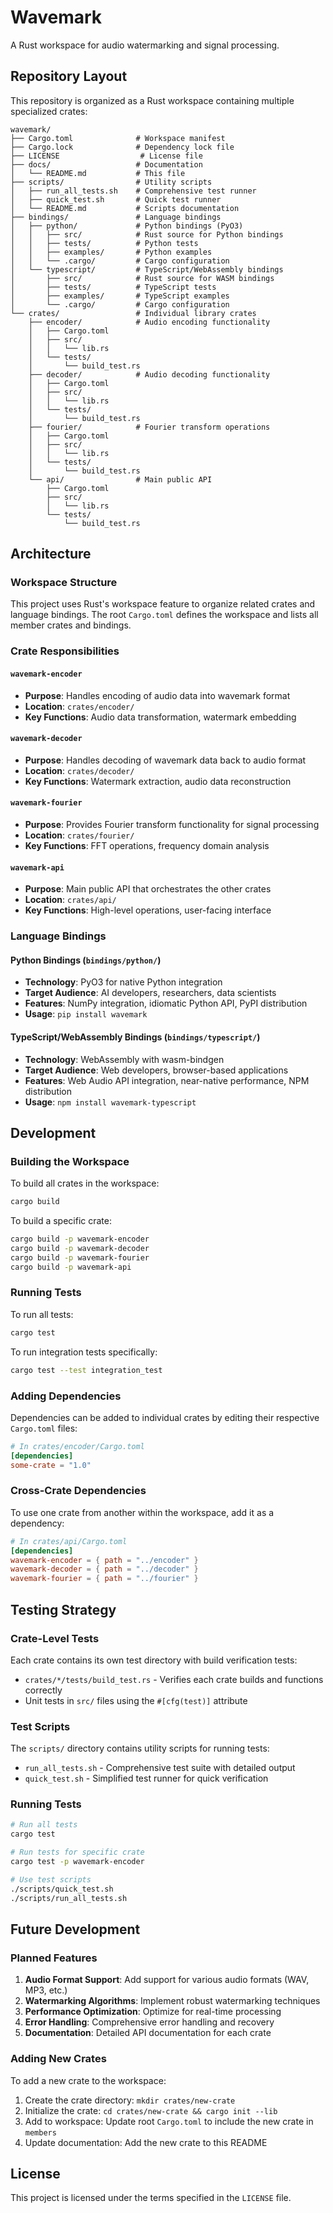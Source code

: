 # Wavemark

A Rust workspace for audio watermarking and signal processing.

## Repository Layout

This repository is organized as a Rust workspace containing multiple specialized crates:

```
wavemark/
├── Cargo.toml              # Workspace manifest
├── Cargo.lock              # Dependency lock file
├── LICENSE                  # License file
├── docs/                   # Documentation
│   └── README.md           # This file
├── scripts/                # Utility scripts
│   ├── run_all_tests.sh    # Comprehensive test runner
│   ├── quick_test.sh       # Quick test runner
│   └── README.md           # Scripts documentation
├── bindings/               # Language bindings
│   ├── python/             # Python bindings (PyO3)
│   │   ├── src/            # Rust source for Python bindings
│   │   ├── tests/          # Python tests
│   │   ├── examples/       # Python examples
│   │   └── .cargo/         # Cargo configuration
│   └── typescript/         # TypeScript/WebAssembly bindings
│       ├── src/            # Rust source for WASM bindings
│       ├── tests/          # TypeScript tests
│       ├── examples/       # TypeScript examples
│       └── .cargo/         # Cargo configuration
└── crates/                 # Individual library crates
    ├── encoder/            # Audio encoding functionality
    │   ├── Cargo.toml
    │   ├── src/
    │   │   └── lib.rs
    │   └── tests/
    │       └── build_test.rs
    ├── decoder/            # Audio decoding functionality
    │   ├── Cargo.toml
    │   ├── src/
    │   │   └── lib.rs
    │   └── tests/
    │       └── build_test.rs
    ├── fourier/            # Fourier transform operations
    │   ├── Cargo.toml
    │   ├── src/
    │   │   └── lib.rs
    │   └── tests/
    │       └── build_test.rs
    └── api/                # Main public API
        ├── Cargo.toml
        ├── src/
        │   └── lib.rs
        └── tests/
            └── build_test.rs
```

## Architecture

### Workspace Structure

This project uses Rust's workspace feature to organize related crates and language bindings. The root `Cargo.toml` defines the workspace and lists all member crates and bindings.

### Crate Responsibilities

#### `wavemark-encoder`
- **Purpose**: Handles encoding of audio data into wavemark format
- **Location**: `crates/encoder/`
- **Key Functions**: Audio data transformation, watermark embedding

#### `wavemark-decoder`
- **Purpose**: Handles decoding of wavemark data back to audio format
- **Location**: `crates/decoder/`
- **Key Functions**: Watermark extraction, audio data reconstruction

#### `wavemark-fourier`
- **Purpose**: Provides Fourier transform functionality for signal processing
- **Location**: `crates/fourier/`
- **Key Functions**: FFT operations, frequency domain analysis

#### `wavemark-api`
- **Purpose**: Main public API that orchestrates the other crates
- **Location**: `crates/api/`
- **Key Functions**: High-level operations, user-facing interface

### Language Bindings

#### Python Bindings (`bindings/python/`)
- **Technology**: PyO3 for native Python integration
- **Target Audience**: AI developers, researchers, data scientists
- **Features**: NumPy integration, idiomatic Python API, PyPI distribution
- **Usage**: `pip install wavemark`

#### TypeScript/WebAssembly Bindings (`bindings/typescript/`)
- **Technology**: WebAssembly with wasm-bindgen
- **Target Audience**: Web developers, browser-based applications
- **Features**: Web Audio API integration, near-native performance, NPM distribution
- **Usage**: `npm install wavemark-typescript`

## Development

### Building the Workspace

To build all crates in the workspace:

```bash
cargo build
```

To build a specific crate:

```bash
cargo build -p wavemark-encoder
cargo build -p wavemark-decoder
cargo build -p wavemark-fourier
cargo build -p wavemark-api
```

### Running Tests

To run all tests:

```bash
cargo test
```

To run integration tests specifically:

```bash
cargo test --test integration_test
```

### Adding Dependencies

Dependencies can be added to individual crates by editing their respective `Cargo.toml` files:

```toml
# In crates/encoder/Cargo.toml
[dependencies]
some-crate = "1.0"
```

### Cross-Crate Dependencies

To use one crate from another within the workspace, add it as a dependency:

```toml
# In crates/api/Cargo.toml
[dependencies]
wavemark-encoder = { path = "../encoder" }
wavemark-decoder = { path = "../decoder" }
wavemark-fourier = { path = "../fourier" }
```

## Testing Strategy

### Crate-Level Tests

Each crate contains its own test directory with build verification tests:
- `crates/*/tests/build_test.rs` - Verifies each crate builds and functions correctly
- Unit tests in `src/` files using the `#[cfg(test)]` attribute

### Test Scripts

The `scripts/` directory contains utility scripts for running tests:
- `run_all_tests.sh` - Comprehensive test suite with detailed output
- `quick_test.sh` - Simplified test runner for quick verification

### Running Tests

```bash
# Run all tests
cargo test

# Run tests for specific crate
cargo test -p wavemark-encoder

# Use test scripts
./scripts/quick_test.sh
./scripts/run_all_tests.sh
```

## Future Development

### Planned Features

1. **Audio Format Support**: Add support for various audio formats (WAV, MP3, etc.)
2. **Watermarking Algorithms**: Implement robust watermarking techniques
3. **Performance Optimization**: Optimize for real-time processing
4. **Error Handling**: Comprehensive error handling and recovery
5. **Documentation**: Detailed API documentation for each crate

### Adding New Crates

To add a new crate to the workspace:

1. Create the crate directory: `mkdir crates/new-crate`
2. Initialize the crate: `cd crates/new-crate && cargo init --lib`
3. Add to workspace: Update root `Cargo.toml` to include the new crate in `members`
4. Update documentation: Add the new crate to this README

## License

This project is licensed under the terms specified in the `LICENSE` file.
